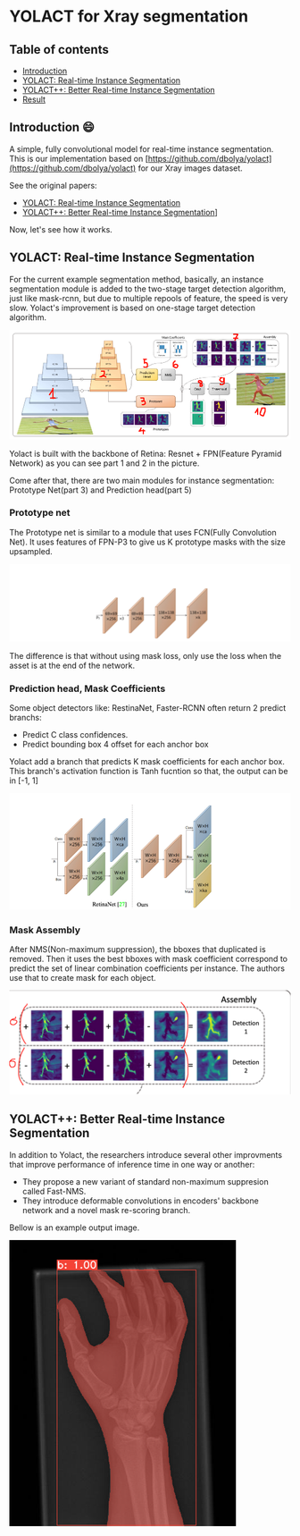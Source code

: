 # YOLACT for Xray segmentation
## Table of contents
- [Introduction](#Introduction)
- [YOLACT: Real-time Instance Segmentation](#YOLACT)
- [YOLACT++: Better Real-time Instance Segmentation](#YOLACT++)
- [Result](#RESULT)


<a name = Introduction></a>
## Introduction :smile:
A simple, fully convolutional model for real-time instance segmentation. This is our implementation based on [https://github.com/dbolya/yolact](https://github.com/dbolya/yolact) for our Xray images dataset.

See the original papers:
- [YOLACT: Real-time Instance Segmentation](https://arxiv.org/abs/1904.02689)
- [YOLACT++: Better Real-time Instance Segmentation](https://arxiv.org/abs/1912.06218)]

Now, let's see how it works.

<a name = YOLACT></a>
## YOLACT: Real-time Instance Segmentation
For the current example segmentation method, basically, an instance segmentation module is added to the two-stage target detection algorithm, just like mask-rcnn, but due to multiple repools of feature, the speed is very slow. Yolact's improvement is based on one-stage target detection algorithm.

![yolact_architecture](images/yolact_architecture.png)

Yolact is built with the backbone of Retina: Resnet + FPN(Feature Pyramid Network) as you can see part 1 and 2 in the picture. 

Come after that, there are two main modules for instance segmentation: Prototype Net(part 3) and Prediction head(part 5)

### Prototype net
The Prototype net is similar to a module that uses FCN(Fully Convolution Net). It uses features of FPN-P3 to give us K prototype masks with the size upsampled.

![Protonet Architecture](images/protonet_architecture.PNG)

The difference is that without using mask loss, only use the loss when the asset is at the end of the network.

### Prediction head, Mask Coefficients
Some object detectors like: RestinaNet, Faster-RCNN often return 2 predict branchs:
- Predict C class confidences.
- Predict bounding box 4 offset for each anchor box

Yolact add a branch that predicts K mask coefficients for each anchor box. This branch's activation function is Tanh fucntion so that, the output can be in [-1, 1]

![prediction_head](images/prediction_head.PNG)

### Mask Assembly
After NMS(Non-maximum suppression), the bboxes that duplicated is removed.
Then it uses the best bboxes with mask coefficient correspond to predict the set of linear combination coefficients per instance.
The authors use that to create mask for each object.

![mask_assembly](images/mask_assembly.png)  

<a name = YOLACT++></a>
## YOLACT++: Better Real-time Instance Segmentation
In addition to Yolact, the researchers introduce several other improvments that improve performance of inference time in one way or another:
- They propose a new variant of standard non-maximum suppresion called Fast-NMS.
- They introduce deformable convolutions in encoders' backbone network and a novel mask re-scoring branch.

<a name = RESULT></a>
Bellow is an example output image.

![example](images/result.png)
